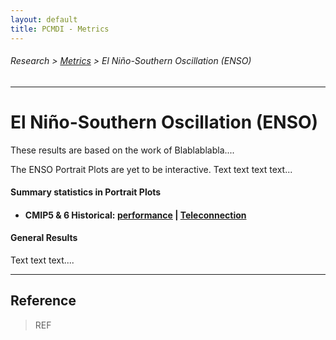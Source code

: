 ```yaml
---
layout: default
title: PCMDI - Metrics
---
```

###### Research > [Metrics][Metrics] > El Niño-Southern Oscillation (ENSO)
---

# El Niño-Southern Oscillation (ENSO)
These results are based on the work of Blablablabla....

The ENSO Portrait Plots are yet to be interactive. Text text text text...

#### Summary statistics in Portrait Plots
  - #### CMIP5 & 6 Historical: [performance][CMIP56_enso_perf] | [Teleconnection][CMIP56_enso_tel] 

#### General Results
Text text text....

---

## Reference
> REF


[sperber2004]: https://doi.org/10.1007/s00382-014-2099-3

[CMIP56_enso_perf]: {{site.baseurl}}/research/metrics/enso/cmip56_enso_perf.html
[CMIP56_enso_tel]: {{site.baseurl}}/research/metrics/enso/cmip56_enso_tel.html

[Metrics]:{{site.baseurl}}/research/metrics/index.html
